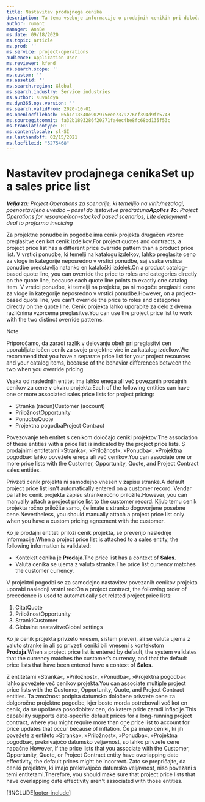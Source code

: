 ```yaml
---
title: Nastavitev prodajnega cenika
description: Ta tema vsebuje informacije o prodajnih cenikih pri določanju cen za projekt.
author: rumant
manager: AnnBe
ms.date: 09/18/2020
ms.topic: article
ms.prod: ''
ms.service: project-operations
audience: Application User
ms.reviewer: kfend
ms.search.scope: ''
ms.custom: ''
ms.assetid: ''
ms.search.region: Global
ms.search.industry: Service industries
ms.author: suvaidya
ms.dyn365.ops.version: ''
ms.search.validFrom: 2020-10-01
ms.openlocfilehash: 05b1c13540e902975eee7379276cf394d9fc5743
ms.sourcegitcommit: fa32b1893286f20271fa4ec4be8fc68bd135f53c
ms.translationtype: HT
ms.contentlocale: sl-SI
ms.lasthandoff: 02/15/2021
ms.locfileid: "5275468"
---
```

# <a name="set-up-a-sales-price-list"></a><span data-ttu-id="8fde2-103">Nastavitev prodajnega cenika</span><span class="sxs-lookup"><span data-stu-id="8fde2-103">Set up a sales price list</span></span>

<span data-ttu-id="8fde2-104">_**Velja za:** Project Operations za scenarije, ki temeljijo na virih/nezalogi, poenostavljeno uvedbo – posel do izstavitve predračuna_</span><span class="sxs-lookup"><span data-stu-id="8fde2-104">_**Applies To:** Project Operations for resource/non-stocked based scenarios, Lite deployment - deal to proforma invoicing_</span></span>

<span data-ttu-id="8fde2-105">Za projektne ponudbe in pogodbe ima cenik projekta drugačen vzorec preglasitve cen kot cenik izdelkov.</span><span class="sxs-lookup"><span data-stu-id="8fde2-105">For project quotes and contracts, a project price list has a different price override pattern than a product price list.</span></span> <span data-ttu-id="8fde2-106">V vrstici ponudbe, ki temelji na katalogu izdelkov, lahko preglasite ceno za vloge in kategorije neposredno v vrstici ponudbe, saj vsaka vrstica ponudbe predstavlja natanko en kataloški izdelek.</span><span class="sxs-lookup"><span data-stu-id="8fde2-106">On a product catalog–based quote line, you can override the price to roles and categories directly on the quote line, because each quote line points to exactly one catalog item.</span></span> <span data-ttu-id="8fde2-107">V vrstici ponudbe, ki temelji na projektu, pa ni mogoče preglasiti cene za vloge in kategorije neposredno v vrstici ponudbe.</span><span class="sxs-lookup"><span data-stu-id="8fde2-107">However, on a project-based quote line, you can't override the price to roles and categories directly on the quote line.</span></span> <span data-ttu-id="8fde2-108">Cenik projekta lahko uporabite za delo z dvema različnima vzorcema preglasitve.</span><span class="sxs-lookup"><span data-stu-id="8fde2-108">You can use the project price list to work with the two distinct override patterns.</span></span>

> [!NOTE]
> <span data-ttu-id="8fde2-109">Priporočamo, da zaradi razlik v delovanju obeh pri preglasitvi cen uporabljate ločen cenik za svoje projektne vire in za katalog izdelkov.</span><span class="sxs-lookup"><span data-stu-id="8fde2-109">We recommend that you have a separate price list for your project resources and your catalog items, because of the behavior differences between the two when you override pricing.</span></span>

<span data-ttu-id="8fde2-110">Vsaka od naslednjih entitet ima lahko enega ali več povezanih prodajnih cenikov za cene v okviru projekta:</span><span class="sxs-lookup"><span data-stu-id="8fde2-110">Each of the following entities can have one or more associated sales price lists for project pricing:</span></span>

- <span data-ttu-id="8fde2-111">Stranka (račun)</span><span class="sxs-lookup"><span data-stu-id="8fde2-111">Customer (account)</span></span> 
- <span data-ttu-id="8fde2-112">Priložnost</span><span class="sxs-lookup"><span data-stu-id="8fde2-112">Opportunity</span></span> 
- <span data-ttu-id="8fde2-113">Ponudba</span><span class="sxs-lookup"><span data-stu-id="8fde2-113">Quote</span></span> 
- <span data-ttu-id="8fde2-114">Projektna pogodba</span><span class="sxs-lookup"><span data-stu-id="8fde2-114">Project Contract</span></span>

<span data-ttu-id="8fde2-115">Povezovanje teh entitet s cenikom določajo ceniki projektov.</span><span class="sxs-lookup"><span data-stu-id="8fde2-115">The association of these entities with a price list is indicated by the project price lists.</span></span> <span data-ttu-id="8fde2-116">S prodajnimi entitetami »Stranka«, »Priložnost«, »Ponudba«, »Projektna pogodba« lahko povežete enega ali več cenikov.</span><span class="sxs-lookup"><span data-stu-id="8fde2-116">You can associate one or more price lists with the Customer, Opportunity, Quote, and Project Contract sales entities.</span></span>

<span data-ttu-id="8fde2-117">Privzeti cenik projekta ni samodejno vnesen v zapisu stranke.</span><span class="sxs-lookup"><span data-stu-id="8fde2-117">A default project price list isn't automatically entered on a customer record.</span></span> <span data-ttu-id="8fde2-118">Vendar pa lahko cenik projekta zapisu stranke ročno priložite.</span><span class="sxs-lookup"><span data-stu-id="8fde2-118">However, you can manually attach a project price list to the customer record.</span></span> <span data-ttu-id="8fde2-119">Kljub temu cenik projekta ročno priložite samo, če imate s stranko dogovorjene posebne cene.</span><span class="sxs-lookup"><span data-stu-id="8fde2-119">Nevertheless, you should manually attach a project price list only when you have a custom pricing agreement with the customer.</span></span> 

<span data-ttu-id="8fde2-120">Ko je prodajni entiteti priloži cenik projekta, se preverijo naslednje informacije:</span><span class="sxs-lookup"><span data-stu-id="8fde2-120">When a project price list is attached to a sales entity, the following information is validated:</span></span>

- <span data-ttu-id="8fde2-121">Kontekst cenika je **Prodaja**.</span><span class="sxs-lookup"><span data-stu-id="8fde2-121">The price list has a context of **Sales**.</span></span> 
- <span data-ttu-id="8fde2-122">Valuta cenika se ujema z valuto stranke.</span><span class="sxs-lookup"><span data-stu-id="8fde2-122">The price list currency matches the customer currency.</span></span> 

<span data-ttu-id="8fde2-123">V projektni pogodbi se za samodejno nastavitev povezanih cenikov projekta uporabi naslednji vrstni red:</span><span class="sxs-lookup"><span data-stu-id="8fde2-123">On a project contract, the following order of precedence is used to automatically set related project price lists:</span></span>

1. <span data-ttu-id="8fde2-124">Citat</span><span class="sxs-lookup"><span data-stu-id="8fde2-124">Quote</span></span>
2. <span data-ttu-id="8fde2-125">Priložnost</span><span class="sxs-lookup"><span data-stu-id="8fde2-125">Opportunity</span></span>
3. <span data-ttu-id="8fde2-126">Stranki</span><span class="sxs-lookup"><span data-stu-id="8fde2-126">Customer</span></span> 
4. <span data-ttu-id="8fde2-127">Globalne nastavitve</span><span class="sxs-lookup"><span data-stu-id="8fde2-127">Global settings</span></span> 

<span data-ttu-id="8fde2-128">Ko je cenik projekta privzeto vnesen, sistem preveri, ali se valuta ujema z valuto stranke in ali so privzeti ceniki bili vneseni s kontekstom **Prodaja**.</span><span class="sxs-lookup"><span data-stu-id="8fde2-128">When a project price list is entered by default, the system validates that the currency matches the customer’s currency, and that the default price lists that have been entered have a context of **Sales**.</span></span>

<span data-ttu-id="8fde2-129">Z entitetami »Stranka«, »Priložnost«, »Ponudba«, »Projektna pogodba« lahko povežete več cenikov projekta.</span><span class="sxs-lookup"><span data-stu-id="8fde2-129">You can associate multiple project price lists with the Customer, Opportunity, Quote, and Project Contract entities.</span></span> <span data-ttu-id="8fde2-130">Ta zmožnost podpira datumsko določene privzete cene za dolgoročne projektne pogodbe, kjer boste morda potrebovali več kot en cenik, da se upošteva posodobitev cen, do katere pride zaradi inflacije.</span><span class="sxs-lookup"><span data-stu-id="8fde2-130">This capability supports date-specific default prices for a long-running project contract, where you might require more than one price list to account for price updates that occur because of inflation.</span></span> <span data-ttu-id="8fde2-131">Če pa imajo ceniki, ki jih povežete z entiteto »Stranka«, »Priložnost«, »Ponudba«, »Projektna pogodba«, prekrivajočo datumsko veljavnost, so lahko privzete cene napačne.</span><span class="sxs-lookup"><span data-stu-id="8fde2-131">However, if the price lists that you associate with the Customer, Opportunity, Quote, or Project Contract entity have overlapping date effectivity, the default prices might be incorrect.</span></span> <span data-ttu-id="8fde2-132">Zato se prepričajte, da ceniki projektov, ki imajo prekrivajočo datumsko veljavnost, niso povezani s temi entitetami.</span><span class="sxs-lookup"><span data-stu-id="8fde2-132">Therefore, you should make sure that project price lists that have overlapping date effectivity aren't associated with those entities.</span></span>


[!INCLUDE[footer-include](../includes/footer-banner.md)]